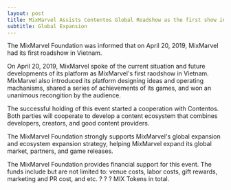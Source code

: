 ```yaml
---
layout: post
title: MixMarvel Assists Contentos Global Roadshow as the first show in Vietnam
subtitle: Global Expansion
---
```


The MixMarvel Foundation was informed that on April 20, 2019, MixMarvel had its first roadshow in Vietnam. 

On April 20, 2019, MixMarvel spoke of the current situation and future developments of its platform as MixMarvel's first raodshow in Vietnam. MixMarvel also introduced its platform designing ideas and operating machanisms, shared a series of achievements of its games, and won an unanimous recongition by the audience. 

The successful holding of this event started a cooperation with Contentos. Both parties will cooperate to develop a content ecosystem that combines developers, creators, and good content providers. 

The MixMarvel Foundation strongly supports MixMarvel's global expansion    and ecosystem expansion strategy, helping MixMarvel expand its global market, partners, and game releases. 

The MixMarvel Foundation provides financial support for this event. The funds include but are not limited to: venue costs, labor costs, gift rewards, marketing and PR cost, and etc. ? ? ? MIX Tokens in total. 
